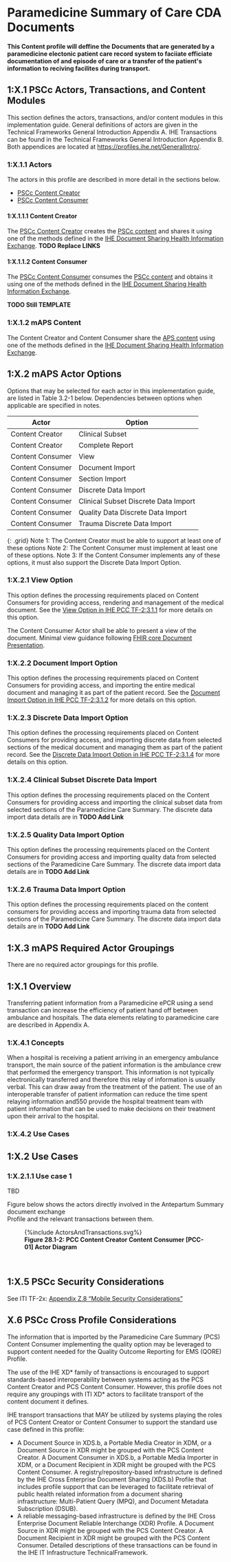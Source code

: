 
# Paramedicine Summary of Care CDA Documents

**This Content profile will deffine the Documents that are generated by a paramedicine electonic patient care record system to faciiate efficiate documentation of and episode of care or a transfer of the patient's information to reciving facilites during transport.**

<a name="actors-and-transactions"> </a>

## 1:X.1 PSCc Actors, Transactions, and Content Modules
This section defines the actors, transactions, and/or content modules in this implementation guide. General definitions of actors are given in the Technical Frameworks General Introduction Appendix A. IHE Transactions can be found in the Technical Frameworks General Introduction Appendix B. Both appendices are located at https://profiles.ihe.net/GeneralIntro/.

### 1:X.1.1 Actors
The actors in this profile are described in more detail in the sections below.
  - [PSCc Content Creator](https://profiles.ihe.net/ITI/sIPS/pcc.html#31-document-sharing-pcc-1)
  - [PSCc Content Consumer](https://profiles.ihe.net/ITI/sIPS/pcc.html#31-document-sharing-pcc-1)

<a name="Content-Creator"> </a>

#### 1:X.1.1.1 Content Creator

The [PSCc Content Creator](https://profiles.ihe.net/ITI/sIPS/pcc.html#31-document-sharing-pcc-1) creates the [PSCc content](StructureDefinition-IHE.PCC.mAPS.Composition.html) and shares it using one of the methods defined in the [IHE Document Sharing Health Information Exchange](https://profiles.ihe.net/ITI/HIE-Whitepaper/index.html).
**TODO Replace LINKS**

<a name="Content-Consumer"> </a>

#### 1:X.1.1.2 Content Consumer

The [PSCc Content Consumer](https://profiles.ihe.net/ITI/sIPS/pcc.html#31-document-sharing-pcc-1) consumes the [PSCc content](StructureDefinition-IHE.PCC.mAPS.Composition.html) and obtains it using one of the methods defined in the [IHE Document Sharing Health Information Exchange](https://profiles.ihe.net/ITI/HIE-Whitepaper/index.html).



**TODO Still TEMPLATE**
### 1:X.1.2 mAPS Content

The Content Creator and Content Consumer share the [APS content](StructureDefinition-IHE.PCC.mAPS.Composition.html) using one of the methods defined in the [IHE Document Sharing Health Information Exchange](https://profiles.ihe.net/ITI/HIE-Whitepaper/index.html).

<a name="actor-options"> </a>

## 1:X.2 mAPS Actor Options

Options that may be selected for each actor in this implementation guide, are listed in Table 3.2-1 below. Dependencies
between options when applicable are specified in notes.

|     Actor        |      Option                          |
|------------------|--------------------------------------|
| Content Creator  | Clinical Subset                      |
| Content Creator  | Complete Report                      |
| Content Consumer | View                                 |
| Content Consumer | Document Import                      |
| Content Consumer | Section Import                       |
| Content Consumer | Discrete Data Import                 |
| Content Consumer | Clinical Subset Discrete Data Import |
| Content Consumer | Quality Data Discrete Data Import    |
| Content Consumer | Trauma Discrete Data Import          |
{: .grid}
Note 1: The Content Creator must be able to support at least one of these options
Note 2: The Content Consumer must implement at least one of these options.
Note 3: If the Content Consumer implements any of these options, it must also support the Discrete Data Import Option.


### 1:X.2.1 View Option

This option defines the processing requirements placed on Content Consumers for providing access, rendering and management of the medical document. See the [View Option in IHE PCC TF-2:3.1.1](https://profiles.ihe.net/ITI/sIPS/pcc.html#31-document-sharing-pcc-1) for more details on this option.

The Content Consumer Actor shall be able to present a view of the document. Minimal view guidance following [FHIR core Document Presentation](http://hl7.org/fhir/documents.html#presentation).

### 1:X.2.2 Document Import Option

This option defines the processing requirements placed on Content Consumers for providing access, and importing the entire medical document and managing it as part of the patient record. See the [Document Import Option in IHE PCC TF-2:3.1.2](https://profiles.ihe.net/ITI/sIPS/pcc.html#31-document-sharing-pcc-1) for more details on this option.

### 1:X.2.3 Discrete Data Import Option

This option defines the processing requirements placed on Content Consumers for providing access, and importing discrete data from selected sections of the medical document and
managing them as part of the patient record. See the [Discrete Data Import Option in IHE PCC TF-2:3.1.4](https://profiles.ihe.net/ITI/sIPS/pcc.html#31-document-sharing-pcc-1) for more details on this option.

### 1:X.2.4 Clinical Subset Discrete Data Import

This option defines the processing requirements placed on the Content Consumers for providing access and importing the clinical subset data from selected sections of the Paramedicine Care Summary. The discrete data import data details are in **TODO Add Link**

### 1:X.2.5 Quality Data Import Option

This option defines the processing requirements placed on the Content Consumers for providing access and importing quality data from selected sections of the  Paramedicine Care Summary. The discrete data import data details are in **TODO Add Link**

### 1:X.2.6 Trauma Data Import Option

This option defines the processing requirements placed on the content consumers for providing access and importing trauma data from selected sections of the Paramedicine Care Summary. The discrete data import data details are in **TODO Add Link**


<a name="required-groupings"> </a>

## 1:X.3 mAPS Required Actor Groupings

There are no required actor groupings for this profile.

<a name="overview"> </a>

## 1:X.1 Overview
Transferring patient information from a Paramedicine ePCR using a send transaction can increase the efficiency of patient hand off between ambulance and hospitals.
The data elements relating to paramedicine care are described in Appendix A.

### 1:X.4.1 Concepts
When a hospital is receiving a patient arriving in an emergency ambulance transport, the main
source of the patient information is the ambulance crew that performed the emergency transport.
This information is not typically electronically transferred and therefore this relay of information
is usually verbal. This can draw away from the treatment of the patient. The use of an
interoperable transfer of patient information can reduce the time spent relaying information and550
provide the hospital treatment team with patient information that can be used to make decisions
on their treatment upon their arrival to the hospital.
### 1:X.4.2 Use Cases

## 1:X.2 Use Cases 

### 1:X.2.1.1 Use case 1
TBD

Figure below shows the actors directly
involved in the Antepartum Summary document exchange  
Profile and the relevant transactions between them.

<figure>
{%include ActorsAndTransactions.svg%}
<figcaption><b>Figure 28.1-2: PCC Content Creator Content Consumer [PCC-01] Actor Diagram</b></figcaption>
</figure>
<br clear="all">


<a name="security-considerations"> </a>

## 1:X.5 PSCc Security Considerations

See ITI TF-2x: [Appendix Z.8 “Mobile Security Considerations”](https://profiles.ihe.net/ITI/TF/Volume2/ch-Z.html#z.8-mobile-security-considerations)

<a name="other-grouping"> </a>

## X.6 PSCc Cross Profile Considerations

The information that is imported by the Paramedicine Care Summary (PCS) Content Consumer implementing the quality option may be leveraged to support content needed for the Quality Outcome Reporting for EMS (QORE) Profile. 

The use of the IHE XD* family of transactions is encouraged to support standards-based interoperability between systems acting as the PCS Content Creator and PCS Content Consumer. However, this profile does not require any groupings with ITI XD* actors to facilitate transport of the content document it defines.

IHE transport transactions that MAY be utilized by systems playing the roles of PCS Content Creator or Content Consumer to support the standard use case defined in this profile:

 - A Document Source in XDS.b, a Portable Media Creator in XDM, or a Document Source in XDR might be grouped with the PCS Content Creator. A Document Consumer in XDS.b, a Portable Media Importer in XDM, or a Document Recipient in XDR might be grouped with the PCS Content Consumer. A registry/repository-based infrastructure is defined by the IHE Cross Enterprise Document Sharing (XDS.b) Profile that includes profile support that can be leveraged to facilitate retrieval of public health related information from a document sharing infrastructure: Multi-Patient Query (MPQ), and Document Metadata Subscription (DSUB).
 - A reliable messaging-based infrastructure is defined by the IHE Cross Enterprise Document Reliable Interchange (XDR) Profile. A Document Source in XDR might be grouped with the PCS Content Creator. A Document Recipient in XDR might be grouped with the PCS Content Consumer.
Detailed descriptions of these transactions can be found in the IHE IT Infrastructure TechnicalFramework.